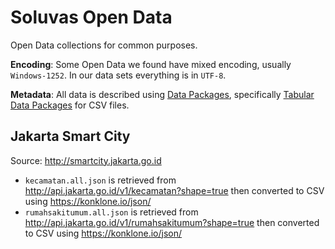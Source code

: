 # Soluvas Open Data

Open Data collections for common purposes.

**Encoding**: Some Open Data we found have mixed encoding, usually `Windows-1252`. In our data sets everything is in `UTF-8`.

**Metadata**: All data is described using [Data Packages](http://specs.frictionlessdata.io/data-packages/), specifically [Tabular Data Packages](http://specs.frictionlessdata.io/tabular-data-package/) for CSV files.

## Jakarta Smart City

Source: http://smartcity.jakarta.go.id

* `kecamatan.all.json` is retrieved from http://api.jakarta.go.id/v1/kecamatan?shape=true then converted to CSV using https://konklone.io/json/ 
* `rumahsakitumum.all.json` is retrieved from http://api.jakarta.go.id/v1/rumahsakitumum?shape=true then converted to CSV using https://konklone.io/json/
